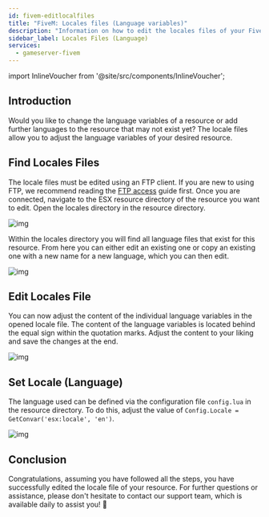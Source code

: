 ```yaml
---
id: fivem-editlocalfiles
title: "FiveM: Locales files (Language variables)"
description: "Information on how to edit the locales files of your FiveM server from ZAP-Hosting"
sidebar_label: Locales Files (Language)
services:
  - gameserver-fivem
---
```


import InlineVoucher from '@site/src/components/InlineVoucher';



## Introduction

Would you like to change the language variables of a resource or add further languages to the resource that may not exist yet? The locale files allow you to adjust the language variables of your desired resource. 

<InlineVoucher />



## Find Locales Files

The locale files must be edited using an FTP client. If you are new to using FTP, we recommend reading the [FTP access](gameserver-ftpaccess.md) guide first. Once you are connected, navigate to the ESX resource directory of the resource you want to edit. Open the locales directory in the resource directory. 

![img](https://screensaver01.zap-hosting.com/index.php/s/wZmADsGGNzEseH4/download)

Within the locales directory you will find all language files that exist for this resource. From here you can either edit an existing one or copy an existing one with a new name for a new language, which you can then edit. 

![img](https://screensaver01.zap-hosting.com/index.php/s/5GxWeFRZSxRDn3w/preview)

## Edit Locales File

You can now adjust the content of the individual language variables in the opened locale file. The content of the language variables is located behind the equal sign within the quotation marks. Adjust the content to your liking and save the changes at the end. 

![img](https://screensaver01.zap-hosting.com/index.php/s/FBDP2rBKabx3NEF/preview)



## Set Locale (Language)

The language used can be defined via the configuration file `config.lua` in the resource directory. To do this, adjust the value of `Config.Locale = GetConvar('esx:locale', 'en')`. 

![img](https://screensaver01.zap-hosting.com/index.php/s/b3HkR9Qez5Pb7re/preview)



## Conclusion

Congratulations, assuming you have followed all the steps, you have successfully edited the locale file of your resource.  For further questions or assistance, please don't hesitate to contact our support team, which is available daily to assist you! 🙂

<InlineVoucher />
